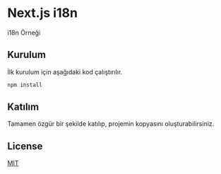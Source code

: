 # Next.js i18n

i18n Örneği

## Kurulum

İlk kurulum için aşağıdaki kod çalıştırılır.

```bash
npm install
```

## Katılım

Tamamen özgür bir şekilde katılıp, projemin kopyasını oluşturabilirsiniz.

## License

[MIT](https://choosealicense.com/licenses/mit/)
